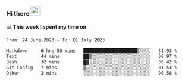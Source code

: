 ### Hi there <a href="https://www.gautamkrishnar.com/"><img src="https://media.giphy.com/media/hvRJCLFzcasrR4ia7z/giphy.gif" width="25px"></a>

📊 **This week I spent my time on**

<!--START_SECTION:waka-->

```txt
From: 24 June 2023 - To: 01 July 2023

Markdown     6 hrs 50 mins   ████████████████████▒░░░░   81.93 %
Text         44 mins         ██▒░░░░░░░░░░░░░░░░░░░░░░   08.97 %
Bash         32 mins         █▓░░░░░░░░░░░░░░░░░░░░░░░   06.42 %
Git Config   7 mins          ▒░░░░░░░░░░░░░░░░░░░░░░░░   01.53 %
Other        2 mins          ░░░░░░░░░░░░░░░░░░░░░░░░░   00.58 %
```

<!--END_SECTION:waka-->
